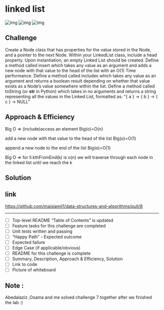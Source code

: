 # linked list
![img](../../../../assets/linkedlist_ch7.jpg)
![img](../../../../assets/linkedlist_ch7.jpg)
![img](../../../assets/linkedlist_ch7.jpg)

## Challenge

Create a Node class that has properties for the value stored in the Node, and a pointer to the next Node.
Within your LinkedList class, include a head property. Upon instantiation, an empty Linked List should be created.
Define a method called insert which takes any value as an argument and adds a new node with that value to the head of the list with an O(1) Time performance.
Define a method called includes which takes any value as an argument and returns a boolean result depending on whether that value exists as a Node’s value somewhere within the list.
Define a method called toString (or __str__ in Python) which takes in no arguments and returns a string representing all the values in the Linked List, formatted as:
"{ a } -> { b } -> { c } -> NULL"


## Approach & Efficiency
 Big O =>
(include)access an element  Big(o)=O(n)

add a new node with that value to the head of the list Big(o)=O(1)

append a new node to the end of the list Big(o)=O(1)

Big O => for ll.kthFromEnd(k) is o(n) we will traverse through each node in the linked list until we reach the k

## Solution

## link
https://github.com/maisjamil1/data-structures-and-algorithms/pull/8

_________________________________________________________
- [ ] Top-level README “Table of Contents” is updated
- [ ] Feature tasks for this challenge are completed
- [ ] Unit tests written and passing
- [ ] “Happy Path” - Expected outcome
- [ ] Expected failure
- [ ] Edge Case (if applicable/obvious)
- [ ] README for this challenge is complete
- [ ] Summary, Description, Approach & Efficiency, Solution
- [ ] Link to code
- [ ] Picture of whiteboard

## Note :
Abedalaziz ,Osama and me solved challenge 7 together after we finished the lab :)